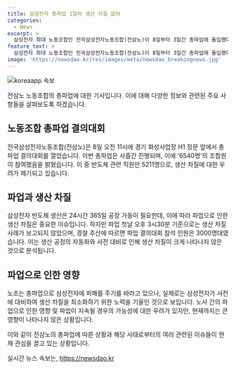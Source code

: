 ```yaml
---
title: 삼성전자 총파업 1일차 생산 차질 없어
categories:
  - News
excerpt: >
  삼성전자 최대 노동조합인 전국삼성전자노동조합(전삼노)이 8일부터 3일간 총파업에 돌입했다. 6540명의 조합원이 참여한 가운데 생산 차질은 아직 보고되지 않았다. 전삼노의 총파업은 삼성전자의 막대한 생산 차질을 우려케 하고 있지만, 현재까지는 큰 영향이 나타나지 않고 있다. 삼성전자의 대비책과 자동화된 생산 시스템이 효과를 발휘하고 있는 것으로 보인다.
feature_text: >
  삼성전자 최대 노동조합인 전국삼성전자노동조합(전삼노)이 8일부터 3일간 총파업에 돌입했다. 6540명의 조합원이 참여한 가운데 생산 차질은 아직 보고되지 않았다. 전삼노의 총파업은 삼성전자의 막대한 생산 차질을 우려케 하고 있지만, 현재까지는 큰 영향이 나타나지 않고 있다. 삼성전자의 대비책과 자동화된 생산 시스템이 효과를 발휘하고 있는 것으로 보인다.
image: 'https://newsdao.kr/res/images/meta/newsdao_breakingnews.jpg'
---
```


<p><img src="https://newsdao.kr/res/images/meta/newsdao_breakingnews.jpg" alt="koreaapp 속보" /></p>

<p>전삼노 노동조합의 총파업에 대한 기사입니다. 이에 대해 다양한 정보와 관련된 주요 사항들을 살펴보도록 하겠습니다.</p>

<h2 data-ke-size="size26">노동조합 총파업 결의대회</h2>

<p data-ke-size="size16">전국삼성전자노동조합(전삼노)은 8일 오전 11시에 경기 화성사업장 H1 정문 앞에서 총파업 결의대회를 열었습니다. 이번 총파업은 사흘간 진행되며, 이에 '6540명'의 조합원이 참여했음을 밝혔습니다. 이 중 반도체 관련 직원만 5211명으로, 생산 차질에 대한 우려가 제기되고 있습니다.</p>

<h2 data-ke-size="size26">파업과 생산 차질</h2>

<p data-ke-size="size16">삼성전자 반도체 생산은 24시간 365일 공장 가동이 필요한데, 이에 따라 파업으로 인한 생산 차질은 중요한 이슈입니다. 하지만 파업 첫날 오후 3시30분 기준으로는 생산 차질 사례가 보고되지 않았으며, 경찰 추산에 따르면 파업 결의대회 참석 인원은 3000명대였습니다. 이는 생산 공정의 자동화와 사전 대비로 인해 생산 차질이 크게 나타나지 않은 것으로 분석됩니다.</p>

<h2 data-ke-size="size26">파업으로 인한 영향</h2>

<p data-ke-size="size16">노조는 총파업으로 삼성전자에 피해를 주기를 바라고 있으나, 실제로는 삼성전자가 사전에 대비하여 생산 차질을 최소화하기 위한 노력을 기울인 것으로 보입니다. 노사 간의 파업으로 인한 영향 및 파업이 지속될 경우의 가능성에 대한 우려가 있지만, 현재까지는 큰 영향이 나타나지 않은 상황입니다.</p>

<p>이와 같이 전삼노의 총파업에 따른 상황과 해당 사태로부터의 여러 관련된 이슈들이 현재 관심을 끌고 있는 상황입니다.</p>
실시간 뉴스 속보는, <a href="https://newsdao.kr" rel="dofollow">https://newsdao.kr</a>



